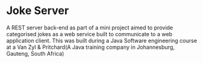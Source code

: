 # Joke Server
 A REST server back-end as part of a mini project aimed to provide categorised jokes as a web service built to communicate to a web application client. This was built during a Java Software engineering course at a Van Zyl & Pritchard(A Java training company in Johannesburg, Gauteng, South Africa)
